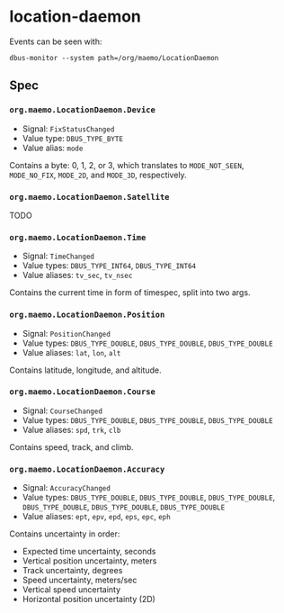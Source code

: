 location-daemon
===============

Events can be seen with:

```
dbus-monitor --system path=/org/maemo/LocationDaemon
```

Spec
----

### `org.maemo.LocationDaemon.Device`

* Signal: `FixStatusChanged`
* Value type: `DBUS_TYPE_BYTE`
* Value alias: `mode`

Contains a byte: 0, 1, 2, or 3, which translates to `MODE_NOT_SEEN`,
`MODE_NO_FIX`, `MODE_2D`, and `MODE_3D`, respectively.


### `org.maemo.LocationDaemon.Satellite`

TODO


### `org.maemo.LocationDaemon.Time`

* Signal: `TimeChanged`
* Value types: `DBUS_TYPE_INT64`, `DBUS_TYPE_INT64`
* Value aliases: `tv_sec`, `tv_nsec`

Contains the current time in form of timespec, split into two args.


### `org.maemo.LocationDaemon.Position`

* Signal: `PositionChanged`
* Value types: `DBUS_TYPE_DOUBLE`, `DBUS_TYPE_DOUBLE`, `DBUS_TYPE_DOUBLE`
* Value aliases: `lat`, `lon`, `alt`

Contains latitude, longitude, and altitude.


### `org.maemo.LocationDaemon.Course`

* Signal: `CourseChanged`
* Value types: `DBUS_TYPE_DOUBLE`, `DBUS_TYPE_DOUBLE`, `DBUS_TYPE_DOUBLE`
* Value aliases: `spd`, `trk`, `clb`

Contains speed, track, and climb.


### `org.maemo.LocationDaemon.Accuracy`

* Signal: `AccuracyChanged`
* Value types: `DBUS_TYPE_DOUBLE`, `DBUS_TYPE_DOUBLE`, `DBUS_TYPE_DOUBLE`,
  `DBUS_TYPE_DOUBLE`, `DBUS_TYPE_DOUBLE`, `DBUS_TYPE_DOUBLE`
* Value aliases: `ept`, `epv`, `epd`, `eps`, `epc`, `eph`

Contains uncertainty in order:

* Expected time uncertainty, seconds
* Vertical position uncertainty, meters
* Track uncertainty, degrees
* Speed uncertainty, meters/sec
* Vertical speed uncertainty
* Horizontal position uncertainty (2D)

